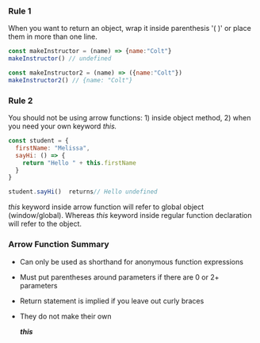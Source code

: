 ### Rule 1

When you want to return an object, wrap it inside parenthesis '( )' or place them in more than one line.

```jsx
const makeInstructor = (name) => {name:"Colt"}
makeInstructor() // undefined

const makeInstructor2 = (name) => ({name:"Colt"})
makeInstructor2() // {name: "Colt"}
```

### Rule 2

You should not be using arrow functions: 1) inside object method, 2) when you need your own keyword *this.* 

```jsx
const student = {
  firstName: "Melissa",
  sayHi: () => {
    return "Hello " + this.firstName
  }
}

student.sayHi()  returns// Hello undefined
```

*this* keyword inside arrow function will refer to global object (window/global). Whereas *this* keyword inside regular function declaration will refer to the object. 

### Arrow Function Summary

- Can only be used as shorthand for anonymous function expressions
- Must put parentheses around parameters if there are 0 or 2+ parameters
- Return statement is implied if you leave out curly braces
- They do not make their own

    ***this***